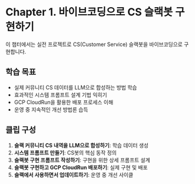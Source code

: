 # Chapter 1. 바이브코딩으로 CS 슬랙봇 구현하기

이 챕터에서는 실전 프로젝트로 CS(Customer Service) 슬랙봇을 바이브코딩으로 구현합니다.

## 학습 목표
- 실제 커뮤니티 CS 데이터를 LLM으로 합성하는 방법 학습
- 효과적인 시스템 프롬프트 설계 기법 익히기
- GCP CloudRun을 활용한 배포 프로세스 이해
- 운영 중 지속적인 개선 방법론 습득

## 클립 구성
1. **슬랙 커뮤니티 CS 내역을 LLM으로 합성하기**: 학습 데이터 생성
2. **시스템 프롬프트 만들기**: CS봇의 핵심 동작 정의
3. **슬랙봇 구현 프롬프트 작성하기**: 구현을 위한 상세 프롬프트 설계
4. **슬랙봇 구현하고 GCP CloudRun 배포하기**: 실제 구현 및 배포
5. **슬랙에서 사용하면서 업데이트하기**: 운영 중 개선 사이클
